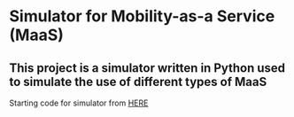 # Simulator for Mobility-as-a Service (MaaS)
## This project is a simulator written in Python used to simulate the use of different types of MaaS

Starting code for simulator from [HERE](https://github.com/xfontes42/hermes-simulation)
